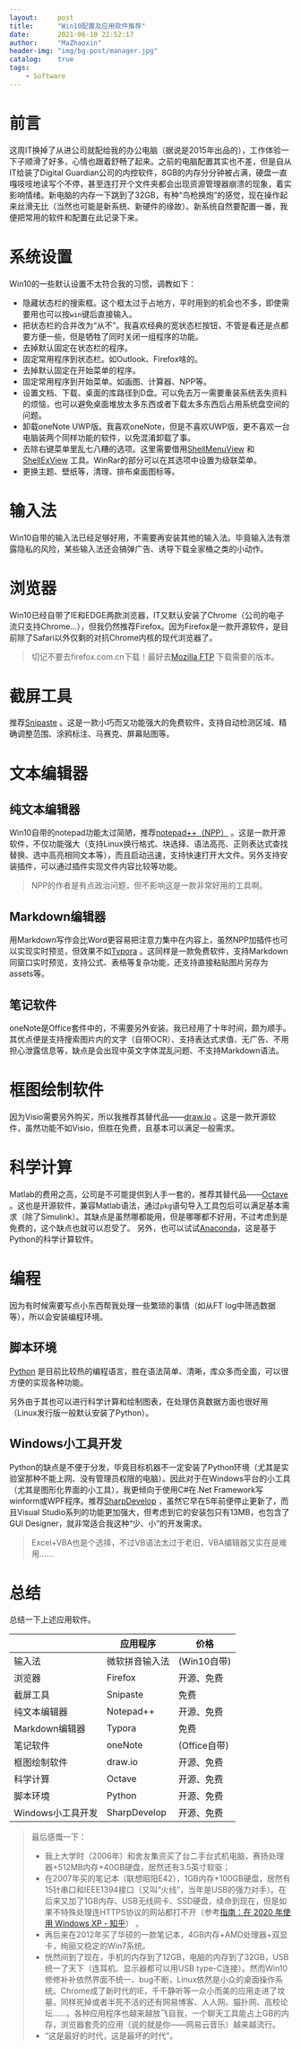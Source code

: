 ```yaml
---
layout:     post
title:      "Win10配置及应用软件推荐"
date:       2021-06-10 22:52:17
author:     "MaZhaoxin"
header-img: "img/bg-post/manager.jpg"
catalog:    true
tags:
    - Software
---
```


# 前言
这周IT换掉了从进公司就配给我的办公电脑（据说是2015年出品的），工作体验一下子顺滑了好多，心情也跟着舒畅了起来。之前的电脑配置其实也不差，但是自从IT给装了Digital Guardian公司的内控软件，8GB的内存分分钟被占满，硬盘一直嘎吱吱地读写个不停，甚至连打开个文件夹都会出现资源管理器崩溃的现象，着实影响情绪。新电脑的内存一下跳到了32GB，有种“鸟枪换炮”的感觉，现在操作起来丝滑无比（当然也可能是新系统、新硬件的缘故）。新系统自然要配置一番，我便把常用的软件和配置在此记录下来。

# 系统设置
Win10的一些默认设置不太符合我的习惯，调教如下：
- 隐藏状态栏的搜索框。这个框太过于占地方，平时用到的机会也不多，即使需要用也可以按`win`键后直接输入。
- 把状态栏的合并改为“从不”。我喜欢经典的宽状态栏按钮，不管是看还是点都要方便一些，但是牺牲了同时关闭一组程序的功能。
- 去掉默认固定在状态栏的程序。
- 固定常用程序到状态栏。如Outlook、Firefox啥的。
- 去掉默认固定在开始菜单的程序。
- 固定常用程序到开始菜单。如画图、计算器、NPP等。
- 设置文档、下载、桌面的库路径到D盘。可以免去万一需要重装系统丢失资料的烦恼，也可以避免桌面堆放太多东西或者下载太多东西后占用系统盘空间的问题。
- 卸载oneNote UWP版。我喜欢oneNote，但是不喜欢UWP版，更不喜欢一台电脑装两个同样功能的软件，以免混淆卸载了事。
- 去除右键菜单里乱七八糟的选项。这里需要借用[ShellMenuView](http://www.nirsoft.net/utils/shell_menu_view.html) 和[ShellExView](http://www.nirsoft.net/utils/shexview.html) 工具。WinRar的部分可以在其选项中设置为级联菜单。
- 更换主题、壁纸等，清理、排布桌面图标等。

# 输入法
Win10自带的输入法已经足够好用，不需要再安装其他的输入法。毕竟输入法有泄露隐私的风险，某些输入法还会搞弹广告、诱导下载全家桶之类的小动作。

# 浏览器
Win10已经自带了IE和EDGE两款浏览器，IT又默认安装了Chrome（公司的电子流只支持Chrome…），但我仍然推荐Firefox。因为Firefox是一款开源软件，是目前除了Safari以外仅剩的对抗Chrome内核的现代浏览器了。
> 切记不要去firefox.com.cn下载！最好去[Mozilla FTP](http://ftp.mozilla.org/pub/firefox/releases/) 下载需要的版本。

# 截屏工具
推荐[Snipaste](https://www.snipaste.com/) 。这是一款小巧而又功能强大的免费软件，支持自动检测区域、精确调整范围、涂鸦标注、马赛克、屏幕贴图等。

# 文本编辑器

## 纯文本编辑器
Win10自带的notepad功能太过简陋，推荐[notepad++（NPP）](https://notepad-plus-plus.org/) 。这是一款开源软件，不仅功能强大（支持Linux换行格式、块选择、语法高亮、正则表达式查找替换、选中高亮相同文本等），而且启动迅速，支持快速打开大文件。另外支持安装插件，可以通过插件实现文件内容比较等功能。
> NPP的作者是有点政治问题，但不影响这是一款非常好用的工具啊。

## Markdown编辑器
用Markdown写作会比Word更容易把注意力集中在内容上，虽然NPP加插件也可以实现实时预览，但效果不如[Typora](https://typora.io/) 。这同样是一款免费软件，支持Markdown同窗口实时预览，支持公式、表格等复杂功能，还支持直接粘贴图片另存为assets等。

## 笔记软件
oneNote是Office套件中的，不需要另外安装。我已经用了十年时间，颇为顺手。其优点便是支持搜索图片内的文字（自带OCR）、支持表达式求值、无广告、不用担心泄露信息等，缺点是会出现中英文字体混乱问题、不支持Markdown语法。

# 框图绘制软件
因为Visio需要另外购买，所以我推荐其替代品——[draw.io](https://github.com/jgraph/drawio-desktop/releases/tag/v14.6.13) 。这是一款开源软件，虽然功能不如Visio，但胜在免费，且基本可以满足一般需求。

# 科学计算
Matlab的费用之高，公司是不可能提供到人手一套的，推荐其替代品——[Octave](https://www.gnu.org/software/octave/) 。这也是开源软件，兼容Matlab语法，通过`pkg`语句导入工具包后可以满足基本需求（除了Simulink）。其缺点是虽然哪都能用，但是哪哪都不好用，不过考虑到是免费的，这个缺点也就可以忍受了。
另外，也可以试试[Anaconda](https://www.anaconda.com/products/individual)，这是基于Python的科学计算软件。

# 编程

因为有时候需要写点小东西帮我处理一些繁琐的事情（如从FT log中筛选数据等），所以会安装编程环境。

## 脚本环境
[Python](https://www.python.org/downloads/) 是目前比较热的编程语言，胜在语法简单、清晰，库众多而全面，可以很方便的实现各种功能。

另外由于其也可以进行科学计算和绘制图表，在处理仿真数据方面也很好用（Linux发行版一般默认安装了Python）。

## Windows小工具开发
Python的缺点是不便于分发，毕竟目标机器不一定安装了Python环境（尤其是实验室那种不能上网、没有管理员权限的电脑）。因此对于在Windows平台的小工具（尤其是图形化界面的小工具），我更倾向于使用C#在.Net Framework写winform或WPF程序。推荐[SharpDevelop](https://sourceforge.net/projects/sharpdevelop/) ，虽然它早在5年前便停止更新了，而且Visual Studio系列的功能更加强大，但考虑到它的安装包只有13MB，也包含了GUI Designer，就非常适合我这种“少、小”的开发需求。

> Excel+VBA也是个选择，不过VB语法太过于老旧，VBA编辑器又实在是难用……

# 总结

总结一下上述应用软件。

|                   | 应用程序       | 价格         |
| ----------------- | -------------- | ------------ |
| 输入法            | 微软拼音输入法 | (Win10自带)  |
| 浏览器            | Firefox        | 开源、免费   |
| 截屏工具          | Snipaste       | 免费         |
| 纯文本编辑器      | Notepad++      | 开源、免费   |
| Markdown编辑器    | Typora         | 免费         |
| 笔记软件          | oneNote        | (Office自带) |
| 框图绘制软件      | draw.io        | 开源、免费   |
| 科学计算          | Octave         | 开源、免费   |
| 脚本环境          | Python         | 开源、免费   |
| Windows小工具开发 | SharpDevelop   | 开源、免费   |

> 最后感慨一下：
>
> - 我上大学时（2006年）和舍友集资买了台二手台式机电脑，赛扬处理器+512MB内存+40GB硬盘，居然还有3.5英寸软驱；
> - 在2007年买的笔记本（联想昭阳E42），1GB内存+100GB硬盘，居然有15针串口和IEEE1394接口（又叫“火线”，当年是USB的强力对手）。在后来又加了1GB内存、USB无线网卡、SSD硬盘，续命到现在，但是如果不特殊处理连HTTPS协议的网站都打不开（参考[指南：在 2020 年使用 Windows XP - 知乎](https://zhuanlan.zhihu.com/p/161273904)） 。
> - 再后来在2012年买了华硕的一款笔记本，4GB内存+AMD处理器+双显卡，绚丽又稳定的Win7系统。
> - 恍然间到了现在，手机的内存到了12GB，电脑的内存到了32GB，USB统一了天下（连耳机、显示器都可以用USB type-C连接）。然而Win10修修补补依然界面不统一、bug不断，Linux依然是小众的桌面操作系统。Chrome成了新时代的IE，千千静听等一众小而美的应用走进了坟墓，同样死掉或者半死不活的还有网易博客、人人网、猫扑网、高校论坛……。各种应用程序也越来越放飞自我，一个聊天工具能占上GB的内存，浏览器套壳的应用（说的就是你——网易云音乐）越来越流行。
> - “这是最好的时代，这是最坏的时代”。

